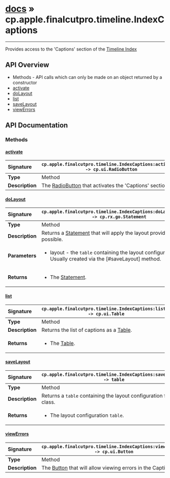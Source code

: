 # [docs](index.md) » cp.apple.finalcutpro.timeline.IndexCaptions
---

Provides access to the 'Captions' section of the [Timeline Index](cp.apple.finalcutpro.timeline.Index.md)

## API Overview
* Methods - API calls which can only be made on an object returned by a constructor
 * [activate](#activate)
 * [doLayout](#dolayout)
 * [list](#list)
 * [saveLayout](#savelayout)
 * [viewErrors](#viewerrors)

## API Documentation

### Methods

#### [activate](#activate)
| <span style="float: left;">**Signature**</span> | <span style="float: left;">`cp.apple.finalcutpro.timeline.IndexCaptions:activate() -> cp.ui.RadioButton` </span>                                                          |
| -----------------------------------------------------|---------------------------------------------------------------------------------------------------------|
| **Type**                                             | Method |
| **Description**                                      | The [RadioButton](cp.ui.RadioButton.md) that activates the 'Captions' section. |

#### [doLayout](#dolayout)
| <span style="float: left;">**Signature**</span> | <span style="float: left;">`cp.apple.finalcutpro.timeline.IndexCaptions:doLayout(layout) -> cp.rx.go.Statement` </span>                                                          |
| -----------------------------------------------------|---------------------------------------------------------------------------------------------------------|
| **Type**                                             | Method |
| **Description**                                      | Returns a [Statement](cp.rx.go.Statement.md) that will apply the layout provided, if possible. |
| **Parameters**                                       | <ul><li>layout - the <code>table</code> containing the layout configuration. Usually created via the [#saveLayout] method.</li></ul> |
| **Returns**                                          | <ul><li>The <a href="cp.rx.go.Statement.md">Statement</a>.</li></ul> |

#### [list](#list)
| <span style="float: left;">**Signature**</span> | <span style="float: left;">`cp.apple.finalcutpro.timeline.IndexCaptions:list() -> cp.ui.Table` </span>                                                          |
| -----------------------------------------------------|---------------------------------------------------------------------------------------------------------|
| **Type**                                             | Method |
| **Description**                                      | Returns the list of captions as a [Table](cp.ui.Table.md). |
| **Returns**                                          | <ul><li>The <a href="cp.ui.Table.md">Table</a>.</li></ul> |

#### [saveLayout](#savelayout)
| <span style="float: left;">**Signature**</span> | <span style="float: left;">`cp.apple.finalcutpro.timeline.IndexCaptions:saveLayout() -> table` </span>                                                          |
| -----------------------------------------------------|---------------------------------------------------------------------------------------------------------|
| **Type**                                             | Method |
| **Description**                                      | Returns a `table` containing the layout configuration for this class. |
| **Returns**                                          | <ul><li>The layout configuration <code>table</code>.</li></ul> |

#### [viewErrors](#viewerrors)
| <span style="float: left;">**Signature**</span> | <span style="float: left;">`cp.apple.finalcutpro.timeline.IndexCaptions:viewErrors() -> cp.ui.Button` </span>                                                          |
| -----------------------------------------------------|---------------------------------------------------------------------------------------------------------|
| **Type**                                             | Method |
| **Description**                                      | The [Button](cp.ui.Button.md) that will allow viewing errors in the Captions list. |


